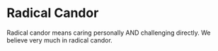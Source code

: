 # Radical Candor

Radical candor means caring personally AND challenging directly. We believe very much in radical candor.

